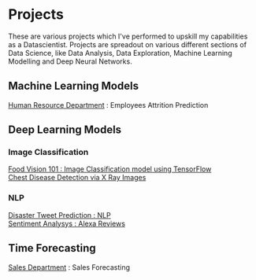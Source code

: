 # Projects
These are various projects which I've performed to upskill my capabilities as a Datascientist. 
Projects are spreadout on various different sections of Data Science, like Data Analysis, Data Exploration, Machine Learning Modelling and Deep Neural Networks. 

## Machine Learning Models
[Human Resource Department](https://github.com/ayushs0911/Projects/blob/main/HR%20Department:%20Attrition%20Prediction.ipynb) : Employees Attrition Prediction <br>


## Deep Learning Models
### Image Classification 
[Food Vision 101 : Image Classification model using TensorFlow](https://github.com/ayushs0911/Projects/blob/main/Food_Vision_Image_Classificaton_TensorFlow.ipynb)<br>
[Chest Disease Detection via X Ray Images](https://github.com/ayushs0911/Projects/blob/main/X_Ray_Prediction.ipynb)<br>
### NLP
[Disaster Tweet Prediction : NLP](https://github.com/ayushs0911/Projects/blob/main/Disaster_tweets_Predictor.ipynb)<br>
[Sentiment Analysys : Alexa Reviews](https://github.com/ayushs0911/Projects/blob/main/Sentiment_Analysis_Amazon_Alexa.ipynb)

## Time Forecasting
[Sales Department](https://github.com/ayushs0911/Projects/blob/main/Sales_Forecast_using_Facebook_Prophet.ipynb) : Sales Forecasting
